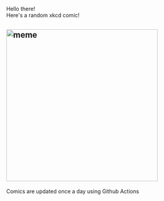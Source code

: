Hello there! <br>Here's a random xkcd comic!<br>
## <img src="https://imgs.xkcd.com/comics/permanence.png" alt="meme" width="400"/><br>
Comics are updated once a day using Github Actions